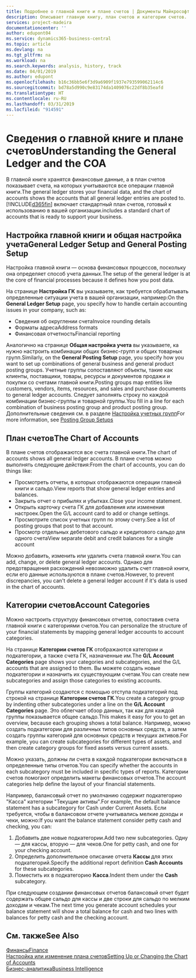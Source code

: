 ```yaml
---
title: Подробнее о главной книге и плане счетов | Документы Майкрософт
description: Описывает главную книгу, план счетов и категории счетов.
services: project-madeira
documentationcenter: ''
author: edupont04
ms.service: dynamics365-business-central
ms.topic: article
ms.devlang: na
ms.tgt_pltfrm: na
ms.workload: na
ms.search.keywords: analysis, history, track
ms.date: 04/01/2019
ms.author: edupont
ms.openlocfilehash: b16c36bb5e6f3d9a6909f1937e793599062114c6
ms.sourcegitcommit: bd78a5d990c9e83174da1409076c22df8b35eafd
ms.translationtype: HT
ms.contentlocale: ru-RU
ms.lasthandoff: 03/31/2019
ms.locfileid: "914591"
---
```

# <a name="understanding-the-general-ledger-and-the-coa"></a><span data-ttu-id="bf48c-103">Сведения о главной книге и плане счетов</span><span class="sxs-lookup"><span data-stu-id="bf48c-103">Understanding the General Ledger and the COA</span></span>
<span data-ttu-id="bf48c-104">В главной книге хранятся финансовые данные, а в план счетов показывает счета, на которых учитываются все операции главной книги.</span><span class="sxs-lookup"><span data-stu-id="bf48c-104">The general ledger stores your financial data, and the chart of accounts shows the accounts that all general ledger entries are posted to.</span></span> [!INCLUDE[d365fin](includes/d365fin_md.md)] <span data-ttu-id="bf48c-105">включает стандартный план счетов, готовый к использованию в вашей организации.</span><span class="sxs-lookup"><span data-stu-id="bf48c-105">includes a standard chart of accounts that is ready to support your business.</span></span>

## <a name="general-ledger-setup-and-general-posting-setup"></a><span data-ttu-id="bf48c-106">Настройка главной книги и общая настройка учета</span><span class="sxs-lookup"><span data-stu-id="bf48c-106">General Ledger Setup and General Posting Setup</span></span>
<span data-ttu-id="bf48c-107">Настройка главной книги — основа финансовых процессов, поскольку она определяет способ учета данных.</span><span class="sxs-lookup"><span data-stu-id="bf48c-107">The setup of the general ledger is at the core of financial processes because it defines how you post data.</span></span>  

<span data-ttu-id="bf48c-108">На странице **Настройка ГК** вы указываете, как требуется обрабатывать определенные ситуации учета в вашей организации, например:</span><span class="sxs-lookup"><span data-stu-id="bf48c-108">On the **General Ledger Setup** page, you specify how to handle certain accounting issues in your company, such as:</span></span>  

* <span data-ttu-id="bf48c-109">Сведения об округлении счета</span><span class="sxs-lookup"><span data-stu-id="bf48c-109">Invoice rounding details</span></span>  
* <span data-ttu-id="bf48c-110">Форматы адреса</span><span class="sxs-lookup"><span data-stu-id="bf48c-110">Address formats</span></span>  
* <span data-ttu-id="bf48c-111">Финансовая отчетность</span><span class="sxs-lookup"><span data-stu-id="bf48c-111">Financial reporting</span></span>  

<span data-ttu-id="bf48c-112">Аналогично на странице **Общая настройка учета** вы указываете, ка нужно настроить комбинации общих бизнес-групп и общих товарных групп.</span><span class="sxs-lookup"><span data-stu-id="bf48c-112">Similarly, on the **General Posting Setup** page, you specify how you want to set up combinations of general business and general product posting groups.</span></span> <span data-ttu-id="bf48c-113">Учетные группы сопоставляют объекты, такие как клиенты, поставщики, товары, ресурсы и документов продажи и покупки со счетами главной книги.</span><span class="sxs-lookup"><span data-stu-id="bf48c-113">Posting groups map entities like customers, vendors, items, resources, and sales and purchase documents to general ledger accounts.</span></span> <span data-ttu-id="bf48c-114">Следует заполнять строку по каждой комбинации бизнес-группы и товарной группы.</span><span class="sxs-lookup"><span data-stu-id="bf48c-114">You fill in a line for each combination of business posting group and product posting group.</span></span> <span data-ttu-id="bf48c-115">Дополнительные сведения см. в разделе [Настройка учетных групп](finance-posting-groups.md)</span><span class="sxs-lookup"><span data-stu-id="bf48c-115">For more information, see [Posting Group Setups](finance-posting-groups.md)</span></span>  

## <a name="the-chart-of-accounts"></a><span data-ttu-id="bf48c-116">План счетов</span><span class="sxs-lookup"><span data-stu-id="bf48c-116">The Chart of Accounts</span></span>
<span data-ttu-id="bf48c-117">В плане счетов отображаются все счета главной книги.</span><span class="sxs-lookup"><span data-stu-id="bf48c-117">The chart of accounts shows all general ledger accounts.</span></span> <span data-ttu-id="bf48c-118">В плане счетов можно выполнять следующие действия:</span><span class="sxs-lookup"><span data-stu-id="bf48c-118">From the chart of accounts, you can do things like:</span></span>  

* <span data-ttu-id="bf48c-119">Просмотреть отчеты, в которых отображаются операции главной книги и сальдо.</span><span class="sxs-lookup"><span data-stu-id="bf48c-119">View reports that show general ledger entries and balances.</span></span>  
* <span data-ttu-id="bf48c-120">Закрыть отчет о прибылях и убытках.</span><span class="sxs-lookup"><span data-stu-id="bf48c-120">Close your income statement.</span></span>  
* <span data-ttu-id="bf48c-121">Открыть карточку счета ГК для добавления или изменения настроек.</span><span class="sxs-lookup"><span data-stu-id="bf48c-121">Open the G/L account card to add or change settings.</span></span>  
* <span data-ttu-id="bf48c-122">Просмотрите список учетных групп по этому счету.</span><span class="sxs-lookup"><span data-stu-id="bf48c-122">See a list of posting groups that post to that account.</span></span>
* <span data-ttu-id="bf48c-123">Просмотр отдельных дебетового сальдо и кредитового сальдо для одного счета</span><span class="sxs-lookup"><span data-stu-id="bf48c-123">View separate debit and credit balances for a single account</span></span>  

<span data-ttu-id="bf48c-124">Можно добавить, изменить или удалить счета главной книги.</span><span class="sxs-lookup"><span data-stu-id="bf48c-124">You can add, change, or delete general ledger accounts.</span></span> <span data-ttu-id="bf48c-125">Однако для предотвращения расхождений невозможно удалить счет главной книги, если его данные используются в плане счетов.</span><span class="sxs-lookup"><span data-stu-id="bf48c-125">However, to prevent discrepancies, you can't delete a general ledger account if it's data is used in the chart of accounts.</span></span>  

## <a name="account-categories"></a><span data-ttu-id="bf48c-126">Категории счетов</span><span class="sxs-lookup"><span data-stu-id="bf48c-126">Account Categories</span></span>
<span data-ttu-id="bf48c-127">Можно настроить структуру финансовых отчетов, сопоставив счета главной книги с категориями счетов.</span><span class="sxs-lookup"><span data-stu-id="bf48c-127">You can personalize the structure of your financial statements by mapping general ledger accounts to account categories.</span></span>  

<span data-ttu-id="bf48c-128">На странице **Категории счетов ГК** отображаются категории и подкатегории, а также счета ГК, назначенные им.</span><span class="sxs-lookup"><span data-stu-id="bf48c-128">The **G/L Account Categories** page shows your categories and subcategories, and the G/L accounts that are assigned to them.</span></span> <span data-ttu-id="bf48c-129">Вы можете создать новые подкатегории и назначить их существующим счетам.</span><span class="sxs-lookup"><span data-stu-id="bf48c-129">You can create new subcategories and assign those categories to existing accounts.</span></span>  

<span data-ttu-id="bf48c-130">Группы категорий создаются с помощью отступа подкатегорий под строкой на странице **Категории счетов ГК**.</span><span class="sxs-lookup"><span data-stu-id="bf48c-130">You create a category group by indenting other subcategories under a line on the **G/L Account Categories** page.</span></span> <span data-ttu-id="bf48c-131">Это облегчает обзор данных, так как для каждой группы показывается общее сальдо.</span><span class="sxs-lookup"><span data-stu-id="bf48c-131">This makes it easy for you to get an overview, because each grouping shows a total balance.</span></span> <span data-ttu-id="bf48c-132">Например, можно создать подкатегории для различных типов основных средств, а затем создать группы категорий для основных средств и текущих активов.</span><span class="sxs-lookup"><span data-stu-id="bf48c-132">For example, you can create subcategories for different types of assets, and then create category groups for fixed assets versus current assets.</span></span>  

<span data-ttu-id="bf48c-133">Можно указать, должны ли счета в каждой подкатегории включаться в определенные типы отчетов.</span><span class="sxs-lookup"><span data-stu-id="bf48c-133">You can specify whether the accounts in each subcategory must be included in specific types of reports.</span></span> <span data-ttu-id="bf48c-134">Категории счетов помогают определить макеты финансовых отчетов.</span><span class="sxs-lookup"><span data-stu-id="bf48c-134">The account categories help define the layout of your financial statements.</span></span>  

<span data-ttu-id="bf48c-135">Например, балансовый отчет по умолчанию содержит подкатегорию "Касса" категории "Текущие активы".</span><span class="sxs-lookup"><span data-stu-id="bf48c-135">For example, the default balance statement has a subcategory for Cash under Current Assets.</span></span> <span data-ttu-id="bf48c-136">Если требуется, чтобы в балансовом отчете учитывались мелкие доходы и чеки, можно:</span><span class="sxs-lookup"><span data-stu-id="bf48c-136">If you want the balance statement consider petty cash and checking, you can:</span></span>  

1. <span data-ttu-id="bf48c-137">Добавить две новые подкатегории.</span><span class="sxs-lookup"><span data-stu-id="bf48c-137">Add two new subcategories.</span></span> <span data-ttu-id="bf48c-138">Одну — для кассы, вторую — для чеков.</span><span class="sxs-lookup"><span data-stu-id="bf48c-138">One for petty cash, and one for your checking account.</span></span>  
2. <span data-ttu-id="bf48c-139">Определить дополнительное описание отчета **Кассы** для этих подкатегорий.</span><span class="sxs-lookup"><span data-stu-id="bf48c-139">Specify the additional report definition **Cash Accounts** for these subcategories.</span></span>  
3. <span data-ttu-id="bf48c-140">Поместить их в подкатегорию **Касса**.</span><span class="sxs-lookup"><span data-stu-id="bf48c-140">Indent them under the **Cash** subcategory.</span></span>  

<span data-ttu-id="bf48c-141">При следующем создании финансовых отчетов балансовый отчет будет содержать общее сальдо для кассы и две строки для сальдо по мелким доходам и чекам.</span><span class="sxs-lookup"><span data-stu-id="bf48c-141">The next time you generate account schedules your balance statement will show a total balance for cash and two lines with balances for petty cash and the checking account.</span></span>  

## <a name="see-also"></a><span data-ttu-id="bf48c-142">См. также</span><span class="sxs-lookup"><span data-stu-id="bf48c-142">See Also</span></span>
[<span data-ttu-id="bf48c-143">Финансы</span><span class="sxs-lookup"><span data-stu-id="bf48c-143">Finance</span></span>](finance.md)  
[<span data-ttu-id="bf48c-144">Настройка или изменение плана счетов</span><span class="sxs-lookup"><span data-stu-id="bf48c-144">Setting Up or Changing the Chart of Accounts</span></span>](finance-setup-chart-accounts.md)  
[<span data-ttu-id="bf48c-145">Бизнес-аналитика</span><span class="sxs-lookup"><span data-stu-id="bf48c-145">Business Intelligence</span></span>](bi.md)  
